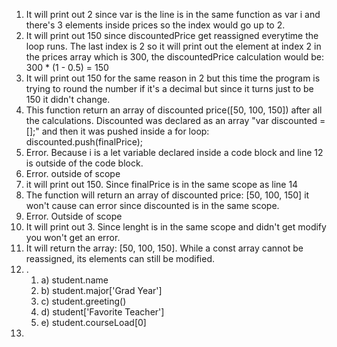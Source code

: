 1. It will print out 2 since var is the line is in the same function as var i and there's 3 elements inside prices so the index would go up to 2.
2. It will print out 150 since discountedPrice get reassigned everytime the loop runs. The last index is 2 so it will print out the element at index 2 in the prices array which is 300, the discountedPrice calculation would be: 300 * (1 - 0.5) = 150
3. It will print out 150 for the same reason in 2 but this time the program is trying to round the number if it's a decimal but since it turns just to be 150 it didn't change.
4. This function return an array of discounted price([50, 100, 150]) after all the calculations. Discounted was declared as an array "var discounted = [];" and then it was pushed inside a for loop: discounted.push(finalPrice);
5. Error. Because i is a let variable declared inside a code block and line 12 is outside of the code block.
6. Error. outside of scope
7. it will print out 150. Since finalPrice is in the same scope as line 14
8. The function will return an array of discounted price: [50, 100, 150] it won't cause can error since discounted is in the same scope.
9. Error. Outside of scope
10. It will print out 3. Since lenght is in the same scope and didn't get modify you won't get an error.
11. It will return the array: [50, 100, 150]. While a const array cannot be reassigned, its elements can still be modified.
12. .
    1.  a) student.name
    2.  b) student.major['Grad Year']
    3.  c) student.greeting()
    4.  d) student['Favorite Teacher']
    5.  e) student.courseLoad[0]
13. 
